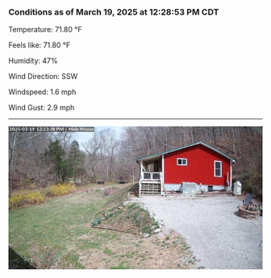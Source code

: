 ### Conditions as of March 19, 2025 at 12:28:53 PM CDT 

Temperature: 71.80 &deg;F

Feels like: 71.80 &deg;F

Humidity: 47%

Wind Direction: SSW

Windspeed: 1.6 mph

Wind Gust: 2.9 mph

---

<img src="./images/latest.jpeg"/>

